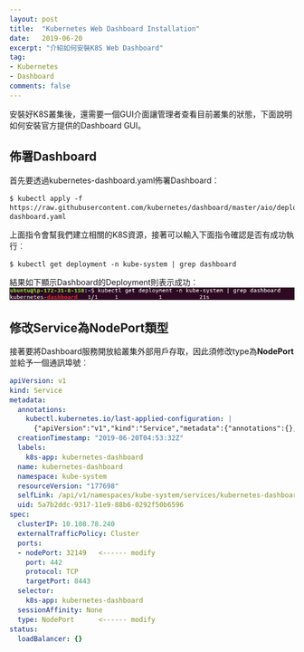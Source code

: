 ```yaml
---
layout: post
title:  "Kubernetes Web Dashboard Installation"
date:   2019-06-20
excerpt: "介紹如何安裝K8S Web Dashboard"
tag:
- Kubernetes 
- Dashboard  
comments: false
---    
```


安裝好K8S叢集後，還需要一個GUI介面讓管理者查看目前叢集的狀態，下面說明如何安裝官方提供的Dashboard GUI。   

## 佈署Dashboard   
首先要透過kubernetes-dashboard.yaml佈署Dashboard︰    
```
$ kubectl apply -f https://raw.githubusercontent.com/kubernetes/dashboard/master/aio/deploy/recommended/kubernetes-dashboard.yaml
```
上面指令會幫我們建立相關的K8S資源，接著可以輸入下面指令確認是否有成功執行︰
```
$ kubectl get deployment -n kube-system | grep dashboard
```  
結果如下顯示Dashboard的Deployment則表示成功︰
![Dashboard Deployment Check](https://github.com/kisekitw/kisekitw.github.io/blob/master/assets/img/1080621/dashboardStatusCheck.png?raw=true)    

## 修改Service為NodePort類型
接著要將Dashboard服務開放給叢集外部用戶存取，因此須修改type為**NodePort**並給予一個通訊埠號︰
``` yaml
apiVersion: v1
kind: Service
metadata:
  annotations:
    kubectl.kubernetes.io/last-applied-configuration: |
      {"apiVersion":"v1","kind":"Service","metadata":{"annotations":{},"labels":{"k8s-app":"kubernetes-dashboard"},"name":"kubernetes-dashboard","namespace":"kube-system"},"spec":{"ports":[{"port":443,"targetPort":8443}],"selector":{"k8s-app":"kubernetes-dashboard"}}}
  creationTimestamp: "2019-06-20T04:53:32Z"
  labels:
    k8s-app: kubernetes-dashboard
  name: kubernetes-dashboard
  namespace: kube-system
  resourceVersion: "177698"
  selfLink: /api/v1/namespaces/kube-system/services/kubernetes-dashboard
  uid: 5a7b2ddc-9317-11e9-88b6-0292f50b6596
spec:
  clusterIP: 10.108.78.240
  externalTrafficPolicy: Cluster
  ports:
  - nodePort: 32149   <------ modify
    port: 442
    protocol: TCP
    targetPort: 8443
  selector:
    k8s-app: kubernetes-dashboard
  sessionAffinity: None
  type: NodePort      <------ modify
status:
  loadBalancer: {}

```


